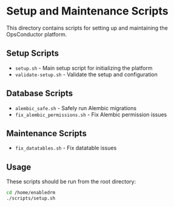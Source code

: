 # Setup and Maintenance Scripts

This directory contains scripts for setting up and maintaining the OpsConductor platform.

## Setup Scripts

- `setup.sh` - Main setup script for initializing the platform
- `validate-setup.sh` - Validate the setup and configuration

## Database Scripts

- `alembic_safe.sh` - Safely run Alembic migrations
- `fix_alembic_permissions.sh` - Fix Alembic permission issues

## Maintenance Scripts

- `fix_datatables.sh` - Fix datatable issues

## Usage

These scripts should be run from the root directory:

```bash
cd /home/enabledrm
./scripts/setup.sh
```